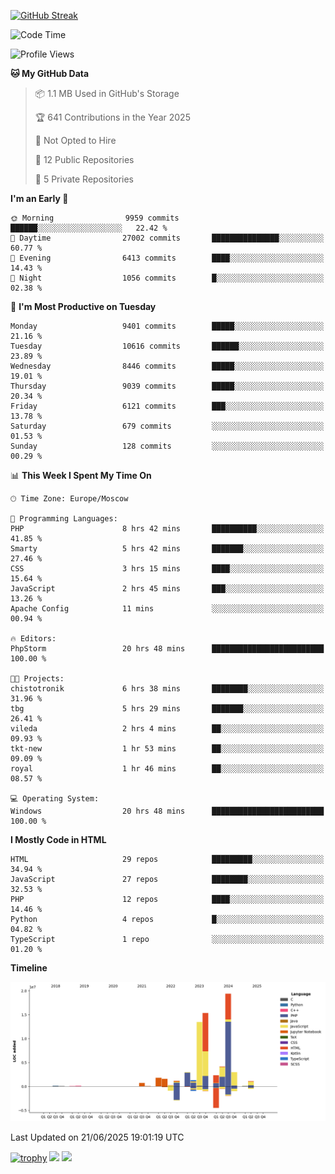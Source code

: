 [![GitHub Streak](https://github-readme-streak-stats.herokuapp.com/?user=yogik10)](https://git.io/streak-stats)
<!--START_SECTION:waka-->
![Code Time](http://img.shields.io/badge/Code%20Time-1%2C453%20hrs%2016%20mins-blue)

![Profile Views](http://img.shields.io/badge/Profile%20Views-0-blue)

**🐱 My GitHub Data** 

> 📦 1.1 MB Used in GitHub's Storage 
 > 
> 🏆 641 Contributions in the Year 2025
 > 
> 🚫 Not Opted to Hire
 > 
> 📜 12 Public Repositories 
 > 
> 🔑 5 Private Repositories 
 > 
**I'm an Early 🐤** 

```text
🌞 Morning                9959 commits        ██████░░░░░░░░░░░░░░░░░░░   22.42 % 
🌆 Daytime                27002 commits       ███████████████░░░░░░░░░░   60.77 % 
🌃 Evening                6413 commits        ████░░░░░░░░░░░░░░░░░░░░░   14.43 % 
🌙 Night                  1056 commits        █░░░░░░░░░░░░░░░░░░░░░░░░   02.38 % 
```
📅 **I'm Most Productive on Tuesday** 

```text
Monday                   9401 commits        █████░░░░░░░░░░░░░░░░░░░░   21.16 % 
Tuesday                  10616 commits       ██████░░░░░░░░░░░░░░░░░░░   23.89 % 
Wednesday                8446 commits        █████░░░░░░░░░░░░░░░░░░░░   19.01 % 
Thursday                 9039 commits        █████░░░░░░░░░░░░░░░░░░░░   20.34 % 
Friday                   6121 commits        ███░░░░░░░░░░░░░░░░░░░░░░   13.78 % 
Saturday                 679 commits         ░░░░░░░░░░░░░░░░░░░░░░░░░   01.53 % 
Sunday                   128 commits         ░░░░░░░░░░░░░░░░░░░░░░░░░   00.29 % 
```


📊 **This Week I Spent My Time On** 

```text
🕑︎ Time Zone: Europe/Moscow

💬 Programming Languages: 
PHP                      8 hrs 42 mins       ██████████░░░░░░░░░░░░░░░   41.85 % 
Smarty                   5 hrs 42 mins       ███████░░░░░░░░░░░░░░░░░░   27.46 % 
CSS                      3 hrs 15 mins       ████░░░░░░░░░░░░░░░░░░░░░   15.64 % 
JavaScript               2 hrs 45 mins       ███░░░░░░░░░░░░░░░░░░░░░░   13.26 % 
Apache Config            11 mins             ░░░░░░░░░░░░░░░░░░░░░░░░░   00.94 % 

🔥 Editors: 
PhpStorm                 20 hrs 48 mins      █████████████████████████   100.00 % 

🐱‍💻 Projects: 
chistotronik             6 hrs 38 mins       ████████░░░░░░░░░░░░░░░░░   31.96 % 
tbg                      5 hrs 29 mins       ███████░░░░░░░░░░░░░░░░░░   26.41 % 
vileda                   2 hrs 4 mins        ██░░░░░░░░░░░░░░░░░░░░░░░   09.93 % 
tkt-new                  1 hr 53 mins        ██░░░░░░░░░░░░░░░░░░░░░░░   09.09 % 
royal                    1 hr 46 mins        ██░░░░░░░░░░░░░░░░░░░░░░░   08.57 % 

💻 Operating System: 
Windows                  20 hrs 48 mins      █████████████████████████   100.00 % 
```

**I Mostly Code in HTML** 

```text
HTML                     29 repos            █████████░░░░░░░░░░░░░░░░   34.94 % 
JavaScript               27 repos            ████████░░░░░░░░░░░░░░░░░   32.53 % 
PHP                      12 repos            ████░░░░░░░░░░░░░░░░░░░░░   14.46 % 
Python                   4 repos             █░░░░░░░░░░░░░░░░░░░░░░░░   04.82 % 
TypeScript               1 repo              ░░░░░░░░░░░░░░░░░░░░░░░░░   01.20 % 
```



**Timeline**

![Lines of Code chart](https://raw.githubusercontent.com/Yogik10/Yogik10/main/assets/bar_graph.png)


 Last Updated on 21/06/2025 19:01:19 UTC
<!--END_SECTION:waka-->
[![trophy](https://github-profile-trophy.vercel.app/?username=yogik10)](https://github.com/ryo-ma/github-profile-trophy)
![](https://github-profile-summary-cards.vercel.app/api/cards/profile-details?username=yogik10&theme=solarized_dark)
![](https://github-profile-summary-cards.vercel.app/api/cards/most-commit-language?username=yogik10&theme=solarized_dark)


